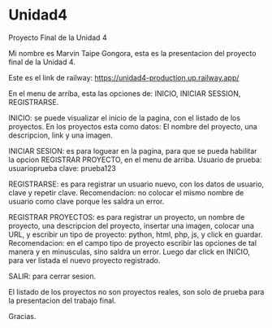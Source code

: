 # Unidad4
Proyecto Final de la Unidad 4

Mi nombre es Marvin Taipe Gongora, esta es la presentacion del proyecto final de la Unidad 4.

Este es el link de railway: https://unidad4-production.up.railway.app/

En el menu de arriba, esta las opciones de: INICIO, INICIAR SESSION, REGISTRARSE.

INICIO: se puede visualizar el inicio de la pagina, con el listado de los proyectos. En los proyectos esta como datos: 
El nombre del proyecto, una descripcion, link y una imagen.

INICIAR SESION: es para loguear en la pagina, para que se pueda habilitar la opcion REGISTRAR PROYECTO, en el menu de arriba.
Usuario de prueba: usuarioprueba
clave: prueba123
 
REGISTRARSE: es para registrar un usuario nuevo, con los datos de usuario, clave y repetir clave. 
Recomendacion: no colocar el mismo nombre de usuario como clave porque les saldra un error.

REGISTRAR PROYECTOS: es para registrar un proyecto, un nombre de proyecto, una descripcion del proyecto, insertar una imagen, colocar una URL,
y escribir un tipo de proyecto: python, html, php, js, y click en guardar. 
Recomendacion: en el campo tipo de proyecto escribir las opciones de tal manera y en minusculas, sino saldra un error. 
Luego dar click en INICIO, para ver listada el nuevo proyecto registrado. 

SALIR: para cerrar sesion. 

El listado de los proyectos no son proyectos reales, son solo de prueba para la presentacion del trabajo final.

Gracias. 


